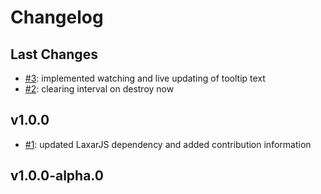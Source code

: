 # Changelog

## Last Changes

- [#3](https://github.com/LaxarJS/ax-tooltip-control/issues/3): implemented watching and live updating of tooltip text
- [#2](https://github.com/LaxarJS/ax-tooltip-control/issues/2): clearing interval on destroy now


## v1.0.0

- [#1](https://github.com/LaxarJS/ax-tooltip-control/issues/1): updated LaxarJS dependency and added contribution information


## v1.0.0-alpha.0
